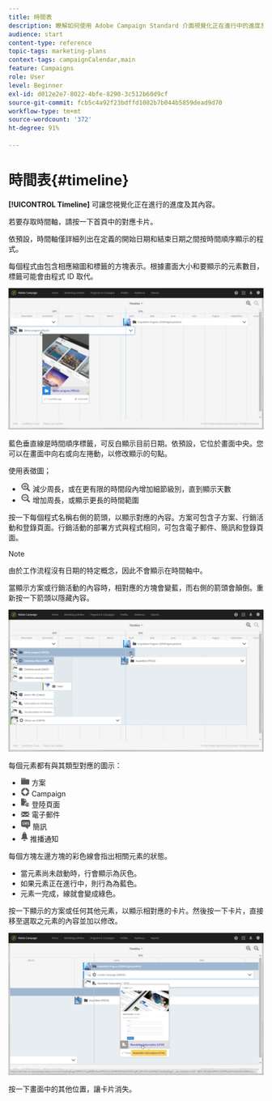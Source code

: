 ```yaml
---
title: 時間表
description: 瞭解如何使用 Adobe Campaign Standard 介面視覺化正在進行中的進度及其內容。
audience: start
content-type: reference
topic-tags: marketing-plans
context-tags: campaignCalendar,main
feature: Campaigns
role: User
level: Beginner
exl-id: d012e2e7-8022-4bfe-8290-3c512b60d9cf
source-git-commit: fcb5c4a92f23bdffd1082b7b044b5859dead9d70
workflow-type: tm+mt
source-wordcount: '372'
ht-degree: 91%

---
```


# 時間表{#timeline}

**[!UICONTROL Timeline]** 可讓您視覺化正在進行的進度及其內容。

若要存取時間軸，請按一下首頁中的對應卡片。

依預設，時間軸僅詳細列出在定義的開始日期和結束日期之間按時間順序顯示的程式。

每個程式由包含相應縮圖和標籤的方塊表示。根據畫面大小和要顯示的元素數目，標籤可能會由程式 ID 取代。

![](assets/timeline_1.png)

藍色垂直線是時間順序標籤，可反白顯示目前日期。依預設，它位於畫面中央。您可以在畫面中向右或向左捲動，以修改顯示的句點。

使用表徵圖；

* ![](assets/timeline_zoom_in.png) 減少周長，或在更有限的時間段內增加細節級別，直到顯示天數
* ![](assets/timeline_zoom_out.png) 增加周長，或顯示更長的時間範圍

按一下每個程式名稱右側的箭頭，以顯示對應的內容。方案可包含子方案、行銷活動和登錄頁面。行銷活動的部署方式與程式相同，可包含電子郵件、簡訊和登錄頁面。

>[!NOTE]
>
>由於工作流程沒有日期的特定概念，因此不會顯示在時間軸中。

當顯示方案或行銷活動的內容時，相對應的方塊會變藍，而右側的箭頭會顛倒。重新按一下箭頭以隱藏內容。

![](assets/timeline_2.png)

每個元素都有與其類型對應的圖示：

* ![](assets/timeline_program_icon.png) 方案
* ![](assets/timeline_campaign_icon.png) Campaign
* ![](assets/timeline_lp_icon.png) 登陸頁面
* ![](assets/timeline_email_icon.png) 電子郵件
* ![](assets/timeline_sms_icon.png) 簡訊
* ![](assets/timeline_push_icon.png) 推播通知

每個方塊左邊方塊的彩色線會指出相關元素的狀態。

* 當元素尚未啟動時，行會顯示為灰色。
* 如果元素正在進行中，則行為為藍色。
* 元素一完成，線就會變成綠色。

按一下顯示的方案或任何其他元素，以顯示相對應的卡片。然後按一下卡片，直接移至選取之元素的內容並加以修改。

![](assets/timeline_3.png)

按一下畫面中的其他位置，讓卡片消失。
